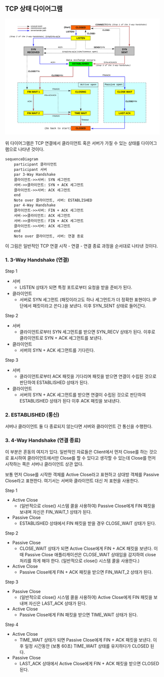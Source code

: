 ## TCP 상태 다이어그램

![tcp_diagram.svg](../img/tcp_diagram.svg)

위 다이어그램은 TCP 연결에서 클라이언트 혹은 서버가 가질 수 있는 상태를 다이어그램으로 나타낸 것이다.

```mermaid
sequenceDiagram
    participant 클라이언트
    participant 서버
    par 3-Way Handshake
    클라이언트->>서버: SYN 세그먼트
    서버->>클라이언트: SYN + ACK 세그먼트
    클라이언트->>서버: ACK 세그먼트
    end
    Note over 클라이언트, 서버: ESTABLISHED
    par 4-Way Handshake
    클라이언트->>서버: FIN + ACK 세그먼트
    서버->>클라이언트: ACK 세그먼트
    서버->>클라이언트: FIN + ACK 세그먼트
    클라이언트->>서버: ACK 세그먼트
    end
    Note over 클라이언트, 서버: 연결 종료
```

이 그림은 일반적인 TCP 연결 시작 - 연결 - 연결 종료 과정을 순서대로 나타낸 것이다.

### 1. 3-Way Handshake (연결)

Step 1

- 서버
    - LISTEN 상태가 되면 특정 포트로부터 요청을 받을 준비가 된다.
- 클라이언트
    - 서버로 SYN 세그먼트 (패킷이라고도 하나 세그먼트가 더 정확한 표현이다. IP 단에서 패킷이라고 쓴다.)을 보낸다. 이후 SYN_SENT 상태로 들어간다.

Step 2

- 서버
    - 클라이언트로부터 SYN 세그먼트를 받으면 SYN_RECV 상태가 된다. 이후로 클라이언트로 SYN + ACK 세그먼트를 보낸다.
- 클라이언트
    - 서버의 SYN + ACK 세그먼트를 기다린다.

Step 3

- 서버
    - 클라이언트로부터 ACK 패킷을 기다리며 패킷을 받으면 연결이 수립된 것으로 판단하여 ESTABLISHED 상태가 된다.
- 클라이언트
    - 서버의 SYN + ACK 세그먼트를 받으면 연결이 수립된 것으로 판단하여 ESTABLISHED 상태가 된다 이후 ACK 패킷을 보내낸다.

### 2. ESTABLISHED (통신)

서버나 클라이언트 둘 다 종료되지 않는다면 서버와 클라이언트 간 통신을 수행한다.

### 3. 4-Way Handshake (연결 종료)

이 부분은 혼동의 여지가 있다. 일반적인 자료들은 Client에서 먼저 Close를 하는 것으로 표시하여 클라이언트에서만 Close를 할 수 있다고 생각할 수 있는데 Close를 먼저 시작하는 쪽은 서버나 클라이언트 상관 없다.

보통 먼저 Close를 시작한 객체를 Active Close라고 표현하고 상대방 객체를 Passive Close라고 표현한다. 여기서는 서버와 클라이언트 대신 저 표현을 사용한다.

Step 1

- Active Close
    - (일반적으로 close() 시스템 콜을 사용하여) Passive Close에게 FIN 패킷을 보내며 자신은 FIN_WAIT_1 상태가 된다.
- Passive Close
    - ESTABLISHED 상태에서 FIN 패킷을 받을 경우 CLOSE_WAIT 상태가 된다.

Step 2

- Passive Close
    - CLOSE_WAIT 상태가 되면 Active Close에게 FIN + ACK 패킷을 보낸다. 이 때 Passive Close 애플리캐이션은 CLOSE_WAIT 상태임을 감지하여 close 처리를 하게 해야 한다. (일반적으로 close() 시스템 콜을 사용한다.)
- Active Close
    - Passive Close에게 FIN + ACK 패킷을 받으면 FIN_WAIT_2 상태가 된다.

Step 3

- Passive Close
    - (일반적으로 close() 시스템 콜을 사용하여) Active Close에게 FIN 패킷을 보내며 자신은  LAST_ACK 상태가 된다.
- Active Close
    - Passive Close에게 FIN 패킷을 받으면 TIME_WAIT 상태가 된다.

Step 4

- Active Close
    - TIME_WAIT 상태가 되면 Passive Close에게 FIN + ACK 패킷을 보낸다. 이 후 일정 시간동안 (보통 60초) TIME_WAIT 상태를 유지하다가 CLOSED 된다.
- Passive Close
    - LAST_ACK 상태에서 Active Close에게 FIN + ACK 패킷을 받으면 CLOSED 된다.